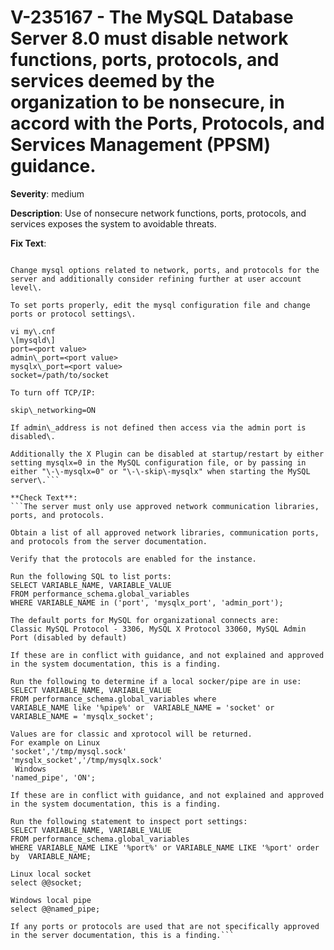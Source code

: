 # V-235167 - The MySQL Database Server 8.0 must disable network functions, ports, protocols, and services deemed by the organization to be nonsecure, in accord with the Ports, Protocols, and Services Management (PPSM) guidance.

**Severity**: medium

**Description**:
Use of nonsecure network functions, ports, protocols, and services exposes the system to avoidable threats.

**Fix Text**:
```Disable each prohibited network function, port, protocol, or service prohibited by the PPSM guidance\.

Change mysql options related to network, ports, and protocols for the server and additionally consider refining further at user account level\.

To set ports properly, edit the mysql configuration file and change ports or protocol settings\.

vi my\.cnf
\[mysqld\]
port=<port value>
admin\_port=<port value>
mysqlx\_port=<port value>
socket=/path/to/socket

To turn off TCP/IP:

skip\_networking=ON

If admin\_address is not defined then access via the admin port is disabled\. 

Additionally the X Plugin can be disabled at startup/restart by either setting mysqlx=0 in the MySQL configuration file, or by passing in either "\-\-mysqlx=0" or "\-\-skip\-mysqlx" when starting the MySQL server\.```

**Check Text**:
```The server must only use approved network communication libraries, ports, and protocols. 

Obtain a list of all approved network libraries, communication ports, and protocols from the server documentation. 

Verify that the protocols are enabled for the instance. 

Run the following SQL to list ports:
SELECT VARIABLE_NAME, VARIABLE_VALUE
FROM performance_schema.global_variables
WHERE VARIABLE_NAME in ('port', 'mysqlx_port', 'admin_port');

The default ports for MySQL for organizational connects are:
Classic MySQL Protocol - 3306, MySQL X Protocol 33060, MySQL Admin Port (disabled by default)

If these are in conflict with guidance, and not explained and approved in the system documentation, this is a finding.

Run the following to determine if a local socker/pipe are in use:
SELECT VARIABLE_NAME, VARIABLE_VALUE
FROM performance_schema.global_variables where 
VARIABLE_NAME like '%pipe%' or  VARIABLE_NAME = 'socket' or  VARIABLE_NAME = 'mysqlx_socket';

Values are for classic and xprotocol will be returned.
For example on Linux
'socket','/tmp/mysql.sock'
'mysqlx_socket','/tmp/mysqlx.sock'
 Windows
'named_pipe', 'ON';

If these are in conflict with guidance, and not explained and approved in the system documentation, this is a finding.

Run the following statement to inspect port settings:
SELECT VARIABLE_NAME, VARIABLE_VALUE
FROM performance_schema.global_variables
WHERE VARIABLE_NAME LIKE '%port%' or VARIABLE_NAME LIKE '%port' order by  VARIABLE_NAME;

Linux local socket 
select @@socket;

Windows local pipe
select @@named_pipe;

If any ports or protocols are used that are not specifically approved in the server documentation, this is a finding.```
